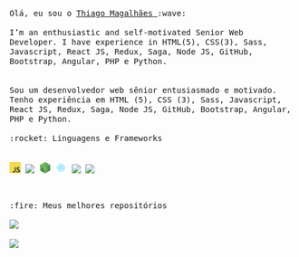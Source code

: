 <p>
  <samp>
     Olá, eu sou o <a href="https://www.linkedin.com/in/thiagomagalhaesme/"> Thiago Magalhães </a> :wave:
    <br />
    <br /> I’m an enthusiastic and self-motivated Senior Web Developer. I have experience in HTML(5), CSS(3), Sass, Javascript, React JS, Redux, Saga, Node JS, GitHub, Bootstrap, Angular, PHP e Python.
    <br /><br />
    <br /> Sou um desenvolvedor web sênior entusiasmado e motivado. Tenho experiência em HTML (5), CSS (3), Sass, Javascript, React JS, Redux, Saga, Node JS, GitHub, Bootstrap, Angular, PHP e Python.
    <br /><br />
    :rocket: Linguagens e Frameworks
    <br /><br />
    <br /><code><img height="20" src="https://raw.githubusercontent.com/github/explore/80688e429a7d4ef2fca1e82350fe8e3517d3494d/topics/javascript/javascript.png"></code>
    <code><img height="20" src="https://user-images.githubusercontent.com/51726945/87152548-4d851a00-c28c-11ea-9f39-5a799361f051.png"></code>
    <code><img height="20" src="https://raw.githubusercontent.com/github/explore/80688e429a7d4ef2fca1e82350fe8e3517d3494d/topics/nodejs/nodejs.png"></code>
    <code><img height="20" src="https://raw.githubusercontent.com/github/explore/80688e429a7d4ef2fca1e82350fe8e3517d3494d/topics/react/react.png"></code>               <code><img height="20" src="https://user-images.githubusercontent.com/51726945/87152893-e7e55d80-c28c-11ea-8f0e-401da92bcdad.png"></code>
    <code><img height="20" src="https://user-images.githubusercontent.com/51726945/87152732-9ccb4a80-c28c-11ea-8868-09cacaa16dc6.png"></code>
  </samp>
</p>
<br />
<p>
  <samp>
    :fire: Meus melhores repositórios
    <br />
    <br />
    <a href="https://github.com/pablomagalhaes/ecoleta">
      <img align="left" src="https://github-readme-stats.anuraghazra1.vercel.app/api/pin/?username=pablomagalhaes&repo=ecoleta" />
    </a>
    <br /><br />
    <a href="https://github.com/pablomagalhaes/be-the-hero">
      <img align="left" src="https://github-readme-stats.anuraghazra1.vercel.app/api/pin/?username=pablomagalhaes&repo=be-the-hero" />
    </a>
  </samp>
</p>
